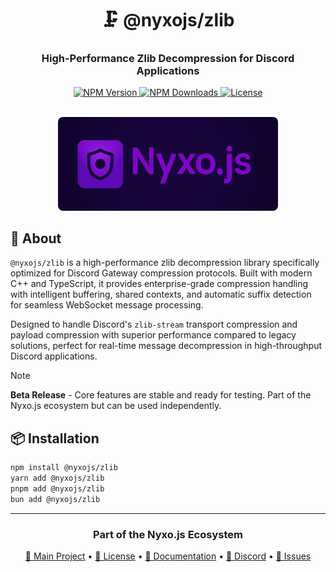 <div align="center">
  <h1>🗜️ @nyxojs/zlib</h1>
  <h3>High-Performance Zlib Decompression for Discord Applications</h3>
  <p align="center">
    <a href="https://www.npmjs.com/package/@nyxojs/zlib">
      <img src="https://img.shields.io/npm/v/@nyxojs/zlib?style=for-the-badge&logo=npm&color=CB3837" alt="NPM Version">
    </a>
    <a href="https://www.npmjs.com/package/@nyxojs/zlib">
      <img src="https://img.shields.io/npm/dm/@nyxojs/zlib?style=for-the-badge&logo=npm&color=CB3837" alt="NPM Downloads">
    </a>
    <a href="https://github.com/AtsuLeVrai/nyxo.js/blob/main/LICENSE">
      <img src="https://img.shields.io/github/license/AtsuLeVrai/nyxo.js?style=for-the-badge&logo=apache&color=D22128" alt="License">
    </a>
  </p>
  <br />
  <img src="../../public/nyxojs_banner.png" alt="Nyxo.js Banner" width="70%" style="border-radius: 8px;">
</div>

## 🚀 About

`@nyxojs/zlib` is a high-performance zlib decompression library specifically optimized for Discord Gateway compression
protocols. Built with modern C++ and TypeScript, it provides enterprise-grade compression handling with intelligent
buffering, shared contexts, and automatic suffix detection for seamless WebSocket message processing.

Designed to handle Discord's `zlib-stream` transport compression and payload compression with superior performance
compared to legacy solutions, perfect for real-time message decompression in high-throughput Discord applications.

> [!NOTE]
> **Beta Release** - Core features are stable and ready for testing. Part of the Nyxo.js ecosystem but can be used
> independently.

## 📦 Installation

```bash
npm install @nyxojs/zlib
yarn add @nyxojs/zlib
pnpm add @nyxojs/zlib
bun add @nyxojs/zlib
```

---

<div align="center">
  <h3>Part of the Nyxo.js Ecosystem</h3>
  <p>
    <a href="../../README.md">🌌 Main Project</a> •
    <a href="../../LICENSE">📜 License</a> •
    <a href="https://nyxojs.dev">📖 Documentation</a> •
    <a href="https://discord.gg/hfMzQMbaMg">💬 Discord</a> •
    <a href="https://github.com/AtsuLeVrai/nyxo.js/issues">🐛 Issues</a>
  </p>
</div>